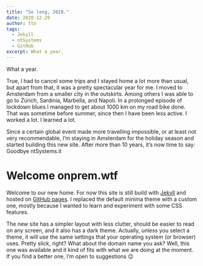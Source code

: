```yaml
---
title: "So long, 2020."
date: 2020-12-29
author: tto
tags:
  - Jekyll
  - ntSystems
  - GitHub
excerpt: What a year.
---
```


What a year.

True, I had to cancel some trips and I stayed home a lot more than usual, but apart from that, it was a pretty spectacular year for me. I moved to Amsterdam from a smaller city in the outskirts. Among others I was able to go to Zürich, Sardinia, Marbella, and Napoli. In a prolonged episode of lockdown blues I managed to get about 1000 km on my road bike done. That was sometime before summer, since then I have been less active. I worked a lot. I learned a lot.

Since a certain global event made more travelling impossible, or at least not very recommendable, I’m staying in Amsterdam for the holiday season and started building this new site.
After more than 10 years, it’s now time to say: Goodbye ntSystems.it

# Welcome onprem.wtf

Welcome to our new home. For now this site is still build with [Jekyll](https://jekyllrb.com) and hosted on [GitHub pages](https://pages.github.com). I replaced the default minima theme with a custom one, mostly because I wanted to learn and experiment with some CSS features.

The new site has a simpler layout with less clutter, should be easier to read on any screen, and it also has a dark theme. Actually, unless you select a theme, it will use the same settings that your operating system (or browser) uses. Pretty slick, right?
What about the domain name you ask? Well, this one was available and it kind of fits with what we are doing at the moment. If you find a better one, I’m open to suggestions 😉